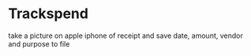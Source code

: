 # Trackspend
take a picture on apple iphone of receipt and save date, amount, vendor and purpose to file
